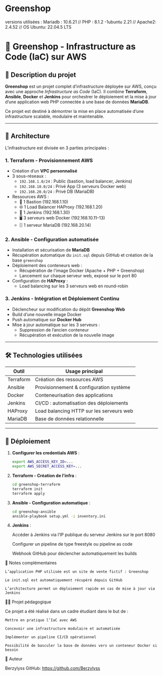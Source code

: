 # Greenshop
versions utilisées : Mariadb  : 10.6.21
// PHP :  8.1.2 -1ubuntu 2.21
// Apache2: 2.4.52
// OS Ubuntu: 22.04.5 LTS

# 🛒 Greenshop - Infrastructure as Code (IaC) sur AWS

## 📘 Description du projet

**Greenshop** est un projet complet d’infrastructure déployée sur AWS, conçu avec une approche *Infrastructure as Code* (IaC). Il combine **Terraform**, **Ansible**, **Docker** et **Jenkins** pour orchestrer le déploiement et la mise à jour d’une application web PHP connectée à une base de données **MariaDB**.

Ce projet est destiné à démontrer la mise en place automatisée d’une infrastructure scalable, modulaire et maintenable.

---

## 🧱 Architecture

L’infrastructure est divisée en 3 parties principales :

### 1. **Terraform - Provisionnement AWS**
- Création d’un **VPC personnalisé**
- 3 sous-réseaux :
  - `192.168.1.0/24` : Public (bastion, load balancer, Jenkins)
  - `192.168.10.0/24` : Privé App (3 serveurs Docker web)
  - `192.168.20.0/24` : Privé DB (MariaDB)
- Ressources AWS :
  - 🧩 1 Bastion (192.168.1.10)
  - 🌐 1 Load Balancer HAProxy (192.168.1.20)
  - 🔧 1 Jenkins (192.168.1.30)
  - 🖥️ 3 serveurs web Docker (192.168.10.11–13)
  - 🗄️ 1 serveur MariaDB (192.168.20.14)

### 2. **Ansible - Configuration automatisée**
- Installation et sécurisation de **MariaDB**
- Récupération automatique du `init.sql` depuis GitHub et création de la base `greenshop`
- Déploiement des conteneurs web :
  - Récupération de l'image Docker (Apache + PHP + Greenshop)
  - Lancement sur chaque serveur web, exposé sur le port 80
- Configuration de **HAProxy** :
  - Load balancing sur les 3 serveurs web en round-robin

### 3. **Jenkins - Intégration et Déploiement Continu**
- Déclencheur sur modification du dépôt **Greenshop Web**
- Build d’une nouvelle image Docker
- Push automatique sur **Docker Hub**
- Mise à jour automatique sur les 3 serveurs :
  - Suppression de l’ancien conteneur
  - Récupération et exécution de la nouvelle image

---

## 🛠 Technologies utilisées

| Outil      | Usage principal                          |
|------------|-------------------------------------------|
| Terraform  | Création des ressources AWS               |
| Ansible    | Provisionnement & configuration système   |
| Docker     | Conteneurisation des applications         |
| Jenkins    | CI/CD : automatisation des déploiements   |
| HAProxy    | Load balancing HTTP sur les serveurs web  |
| MariaDB    | Base de données relationnelle             |

---

## 🚀 Déploiement

1. **Configurer les credentials AWS** :
   ```bash
   export AWS_ACCESS_KEY_ID=...
   export AWS_SECRET_ACCESS_KEY=...
   
2. **Terraform - Création de l’infra** :

   ```bash
   cd greenshop-terraform
   terraform init
   terraform apply
   
3. **Ansible - Configuration automatique** :

   ```bash
   cd greenshop-ansible
   ansible-playbook setup.yml -i inventory.ini

4. **Jenkins** :

    Accéder à Jenkins via l’IP publique du serveur Jenkins sur le port 8080

    Configurer un pipeline de type freestyle ou pipeline as code

    Webhook GitHub pour déclencher automatiquement les builds

📎 Notes complémentaires

    L’application PHP utilisée est un site de vente fictif : Greenshop

    Le init.sql est automatiquement récupéré depuis GitHub

    L’architecture permet un déploiement rapide en cas de mise à jour via Jenkins

👨‍🎓 Projet pédagogique

Ce projet a été réalisé dans un cadre étudiant dans le but de :

    Mettre en pratique l’IaC avec AWS

    Concevoir une infrastructure modulaire et automatisée

    Implémenter un pipeline CI/CD opérationnel

    Possibilité de basculer la base de données vers un conteneur Docker si besoin

📧 Auteur

Berzylyss
GitHub: https://github.com/Berzylyss
